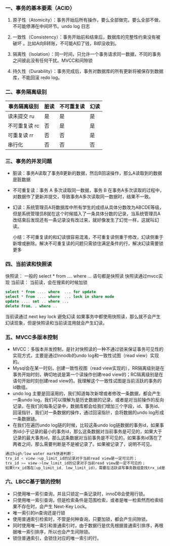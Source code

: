 
### 一、事务的基本要素（ACID）

1. 原子性（Atomicity）：事务开始后所有操作，要么全部做完，要么全部不做，不可能停滞在中间环节。undo log 日志
2. 一致性（Consistency）：事务开始前和结束后，数据库的完整性约束没有被破坏 。比如A向B转账，不可能A扣了钱，B却没收到。

3. 隔离性（Isolation）：同一时间，只允许一个事务请求同一数据，不同的事务之间彼此没有任何干扰。MVCC和间隙锁

4. 持久性（Durability）：事务完成后，事务对数据库的所有更新将被保存到数据库，不能回滚 redo log。




### 二、事务隔离级别

| 事务隔离级别  | 脏读 | 不可重复读 | 幻读 |
| ------------- | ---- | ---------- | ---- |
| 读未提交 ru   | 是   | 是         | 是   |
| 不可重复读 rc | 否   | 是         | 是   |
| 可重复读 rr   | 否   | 否         | 是   |
| 串行化        | 否   | 否         | 否   |



### 三、事务的并发问题

- 脏读：事务A读取了事务B更新的数据，然后B回滚操作，那么A读取到的数据是脏数据

- 不可重复读：事务 A 多次读取同一数据，事务 B 在事务A多次读取的过程中，对数据作了更新并提交，导致事务A多次读取同一数据时，结果不一致。

- 幻读：系统管理员A将数据库中所有学生的成绩从具体分数改为ABCDE等级，但是系统管理员B就在这个时候插入了一条具体分数的记录，当系统管理员A改结束后发现还有一条记录没有改过来，就好像发生了幻觉一样，这就叫幻读。

  小结：不可重复读的和幻读很容易混淆，不可重复读侧重于修改，幻读侧重于新增或删除。解决不可重复读的问题只需锁住满足条件的行，解决幻读需要锁更多



### 四、当前读和快照读

快照读：
一般的 select * from .... where ... 语句都是快照读
快照读通过mvcc实现
当前读：
当前读，会在搜索的时候加锁

```sql
select * from .... where  ... for update
select * from .... where  ... lock in share mode
update .... set .. where ...
delete from. . where ..
```
当前读通过 next key lock 避免幻读
如果事务中都使用快照读，那么就不会产生幻读现象，但是快照读和当前读混用就会产生幻读。



### 五、MVCC多版本控制

- MVCC：多版本并发控制，是针对快照读的一种不通过锁来保证事务可见性的实现方式，主要是通过Innodb的undo log和一致性试图（read view）实现的。
- Mysql会在某一时刻，创建一致性视图（read view实现的），RR隔离级别是在事务开始时刻，确切地说是第一个读操作创建read view的；RC隔离级别是在语句开始时刻创建read view的。我理解这个一致性试图是当前活跃的事务的id数组。
- undo log 主要是回滚用的，我们知道每次新增或者修改一条数据，都会产生一条undo log，我们可以理解为是历史数据的记录，或者是对当前操作的反向记录。在我们的每条记录中，数据库都会给我们增加三个字段，id、事务id、回滚指针，我们对一条数据的操作，通过回滚指针，会将数据的undo log形成一条数据链。
- 在我们在遍历undo log链的时候，比较这条undo log链数据的事务id，如果事务id小于记录的最小的事务id，那么这条数据对当前事务是可见的，如果大于记录的最大事务id，那么这条数据对当前事务是不可见的，如果事务id落在了两者之间，那么需要判断是不是被记录了。如果被记录了，说明不可见。

```java
通过high/low water mark快速判断：
trx_id < view->up_limit_id的记录对于当前read view是一定可见的；
trx_id >= view->low_limit_id的记录对于当前read view是一定不可见的；
如果trx_id落在[up_limit_id, low_limit_id)，需要在活跃读写事务数组查找trx_id是否存在，如果存在，记录对于当前read view是不可见
```



### 六、LBCC基于锁的控制

- 只使用唯一索引查询，并且只锁定一条记录时，innoDB会使用行锁。
- 只使用唯一索引查询，但是检索条件是范围检索，或者是唯一检索然而检索结果不存在时，会产生 Next-Key Lock。
- 唯一索引的in查询还是行锁
- 使用普通索引检索时，不管是何种查询，只要加锁，都会产生间隙锁。
- 同时使用唯一索引和普通索引时，由于数据行是优先根据普通索引排序，再根据唯一索引排序，所以也会产生间隙锁。
- 锁住普通索引，会锁住对应的唯一索引的行。

